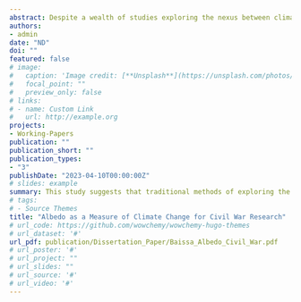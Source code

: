 ```yaml
---
abstract: Despite a wealth of studies exploring the nexus between climate change and civil conflict, the field is rife with null findings, which should raise questions about the efficacy of traditional research methods and variables. I propose that the high incidence of null findings may stem from an imprecise alignment between climate measurements and their actual impact on agrarian communities, especially in the developing world, where agriculture serves as a cornerstone for employment and survival. This study bridges this gap by zeroing in on the changes to the land's ``carrying capacity," the maximum sustainable agricultural output the land can support. I propose researchers use Albedo as a key proxy for capturing these changes to land, particularly desertification. The study also challenges the notion that rainfall is always beneficial and challenges whether rainfall, a weather variable, should be used to measure climate change. I posit that as the carrying capacity of an area declines, especially in rural communities, competition for dwindling resources intensifies, thereby increasing the risk of conflict. Machine learning and regression models find a positive relationship between Albedo changes and conflict onset. The findings emphasize the need for nuanced environmental metrics in understanding the complex relationship between climate change and civil conflict, offering new avenues for research and policy.
authors:
- admin
date: "ND"
doi: ""
featured: false
# image:
#   caption: 'Image credit: [**Unsplash**](https://unsplash.com/photos/s9CC2SKySJM)'
#   focal_point: ""
#   preview_only: false
# links:
# - name: Custom Link
#   url: http://example.org
projects:
- Working-Papers
publication: ""
publication_short: ""
publication_types:
- "3"
publishDate: "2023-04-10T00:00:00Z"
# slides: example
summary: This study suggests that traditional methods of exploring the link between climate change and civil conflict are flawed due to imprecise metrics, and proposes using Albedo as a key indicator for changes in land's "carrying capacity," finding a positive relationship between Albedo changes and conflict onset through machine learning and regression models.
# tags:
# - Source Themes
title: "Albedo as a Measure of Climate Change for Civil War Research"
# url_code: https://github.com/wowchemy/wowchemy-hugo-themes
# url_dataset: '#'
url_pdf: publication/Dissertation_Paper/Baissa_Albedo_Civil_War.pdf
# url_poster: '#'
# url_project: ""
# url_slides: ""
# url_source: '#'
# url_video: '#'
---
```

